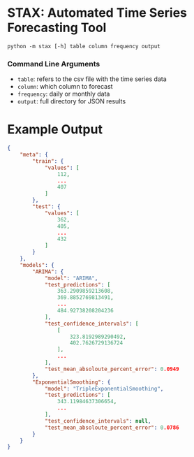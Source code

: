 # STAX: Automated Time Series Forecasting Tool

```
python -m stax [-h] table column frequency output
```
### Command Line Arguments
- `table`:  refers to the csv file with the time series data
- `column`:  which column to forecast
- `frequency`:  daily or monthly data
- `output`:  full directory for JSON results

# Example Output

```json
{
    "meta": {
        "train": {
            "values": [
                112,
                ...
                407
            ]
        },
        "test": {
            "values": [
                362,
                405,
                ...
                432
            ]
        }
    },
    "models": {
        "ARIMA": {
            "model": "ARIMA",
            "test_predictions": [
                363.2909859213608,
                369.8852769813491,
                ...
                484.92738208204236
            ],
            "test_confidence_intervals": [
                [
                    323.8192989290492,
                    402.7626729136724
                ],
                ...
            ],
            "test_mean_absoloute_percent_error": 0.0949
        },
        "ExponentialSmoothing": {
            "model": "TripleExponentialSmoothing",
            "test_predictions": [
                343.11984637306654,
                ...
            ],
            "test_confidence_intervals": null,
            "test_mean_absoloute_percent_error": 0.0786
        }
    }
}
```